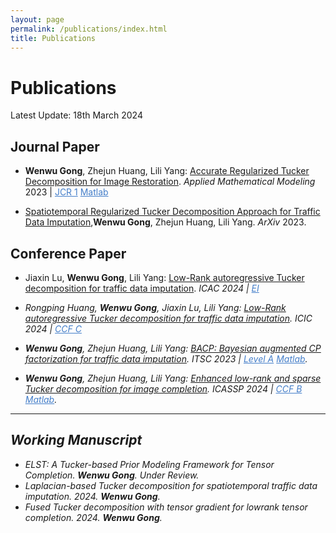 ```yaml
---
layout: page
permalink: /publications/index.html
title: Publications
---
```


# Publications

Latest Update: 18th March 2024&nbsp; 

## Journal Paper

- **Wenwu Gong**, Zhejun Huang, Lili Yang: [Accurate Regularized Tucker Decomposition for Image Restoration](https://GongWenwuu.github.io/mypaper/ARTD_2023.pdf).
		<em>Applied Mathematical Modeling</em> 2023 | <a style="color: #447ec9" href="https://www.sciencedirect.com/journal/applied-mathematical-modelling">JCR 1</a>
		<a style="color: #447ec9" href="https://github.com/GongWenwuu/ARTD">Matlab</a>

- [Spatiotemporal Regularized Tucker Decomposition Approach for Traffic Data Imputation](https://GongWenwuu.github.io/mypaper/STRTD_ITS.pdf),**Wenwu Gong**, Zhejun Huang, Lili Yang. <em>ArXiv</em> 2023. 

## Conference Paper

- Jiaxin Lu, **Wenwu Gong**, Lili Yang: [Low-Rank autoregressive Tucker decomposition for traffic data imputation](https://GongWenwuu.github.io/mypaper/LATD_2024.pdf).
  		<em>ICAC 2024<em> | <a style="color: #447ec9" href="https://doi.org/10.1109/ICAC61394.2024.10718844"> EI </a>

- Rongping Huang, **Wenwu Gong**, Jiaxin Lu, Lili Yang: [Low-Rank autoregressive Tucker decomposition for traffic data imputation](https://GongWenwuu.github.io/mypaper/BACP_2024.pdf).
  		<em>ICIC 2024<em> | <a style="color: #447ec9" href="https://doi.org/10.1007/978-981-97-5618-6_10"> CCF C </a>
  
- **Wenwu Gong**, Zhejun Huang, Lili Yang: [BACP: Bayesian augmented CP factorization for traffic data imputation](https://GongWenwuu.github.io/mypaper/LSPTD_2023.pdf).
  		 <em>ITSC 2023</em> | <a style="color: #447ec9" href="https://ieeexplore.ieee.org/document/10422071">Level A</a> 
  		 <a style="color: #447ec9" href="https://github.com/GongWenwuu/LSPTD">Matlab</a>.

- **Wenwu Gong**, Zhejun Huang, Lili Yang: [Enhanced low-rank and sparse Tucker decomposition for image completion](https://GongWenwuu.github.io/mypaper/ELRSTD_2024.pdf).
  		<em>ICASSP 2024<em> | <a style="color: #447ec9" href="https://ieeexplore.ieee.org/document/10448445"> CCF B </a> 
  		<a style="color: #447ec9" href="https://github.com/GongWenwuu/ELRSTD">Matlab</a>.
---

## Working Manuscript

- ELST: A Tucker-based Prior Modeling Framework for Tensor Completion. **Wenwu Gong**. Under Review.
- Laplacian­-based Tucker decomposition for spatiotemporal traffic data imputation. 2024. **Wenwu Gong**. 
- Fused Tucker decomposition with tensor gradient for low­rank tensor completion. 2024. **Wenwu Gong**. 

<br>
